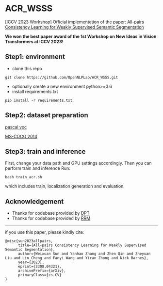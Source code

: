 # ACR_WSSS
[ICCV 2023 Workshop] Official implementation of the paper: [All-pairs Consistency Learning for Weakly Supervised Semantic Segmentation](https://arxiv.org/abs/2308.04321)

**We won the best paper award of the 1st Workshop on New Ideas in Vision Transformers at ICCV 2023!**

## Step1: environment
- clone this repo 
```
git clone https://github.com/OpenNLPLab/ACR_WSSS.git
```
- optionally create a new environment python>=3.6
- install requirements.txt
```
pip install -r requirements.txt
```


## Step2: dataset preparation
[pascal voc](http://host.robots.ox.ac.uk/pascal/VOC/voc2012/) 

[MS-COCO 2014](https://cocodataset.org/#home) 


## Step3: train and inference
First, change your data path and GPU settings accordingly. Then you can perform train and inference
Run:
```
bash train_acr.sh
```
which includes train, localization generation and evaluation.



## Acknowledgement
- Thanks for codebase provided by [DPT](https://github.com/isl-org/DPT)
- Thanks for codebase provided by [RRM](https://github.com/zbf1991/RRM)




---
if you use this paper, please kindly cite:
```
@misc{sun2023allpairs,
      title={All-pairs Consistency Learning for Weakly Supervised Semantic Segmentation}, 
      author={Weixuan Sun and Yanhao Zhang and Zhen Qin and Zheyuan Liu and Lin Cheng and Fanyi Wang and Yiran Zhong and Nick Barnes},
      year={2023},
      eprint={2308.04321},
      archivePrefix={arXiv},
      primaryClass={cs.CV}
}
```






